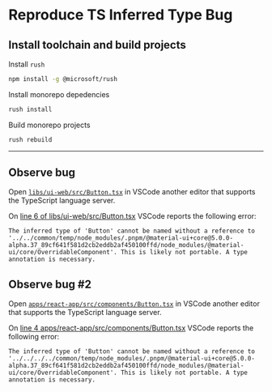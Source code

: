 # Reproduce TS Inferred Type Bug

## Install toolchain and build projects

Install `rush`

```sh
npm install -g @microsoft/rush
```

Install monorepo depedencies

```sh
rush install
```

Build monorepo projects

```sh
rush rebuild
```

---

## Observe bug

Open [`libs/ui-web/src/Button.tsx`](./libs/ui-web/src/Button.tsx) in VSCode another editor that supports the TypeScript language server.

On [line 6 of libs/ui-web/src/Button.tsx](./libs/ui-web/src/Button.tsx#L6) VSCode reports the following error:

```
The inferred type of 'Button' cannot be named without a reference to '../../common/temp/node_modules/.pnpm/@material-ui+core@5.0.0-alpha.37_89cf641f581d2cb2eddb2af450100ffd/node_modules/@material-ui/core/OverridableComponent'. This is likely not portable. A type annotation is necessary.
```

## Observe bug #2

Open [`apps/react-app/src/components/Button.tsx`](./apps/react-app/src/components/Button.tsx) in VSCode another editor that supports the TypeScript language server.

On [line 4 apps/react-app/src/components/Button.tsx](./apps/react-app/src/components/Button.tsx#L4) VSCode reports the following error:

```
The inferred type of 'Button' cannot be named without a reference to '../../../../common/temp/node_modules/.pnpm/@material-ui+core@5.0.0-alpha.37_89cf641f581d2cb2eddb2af450100ffd/node_modules/@material-ui/core/OverridableComponent'. This is likely not portable. A type annotation is necessary.
```
